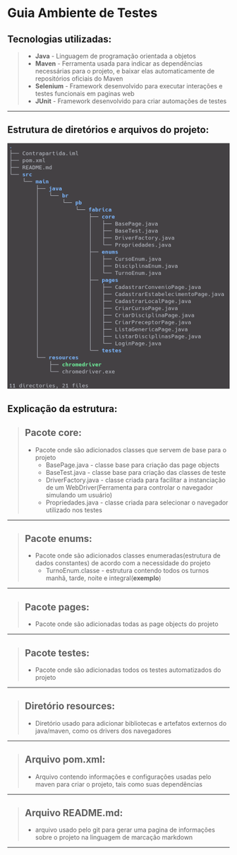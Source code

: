 # Guia Ambiente de Testes

 ## Tecnologias utilizadas:
>  * **Java** - Linguagem de programação orientada a objetos
>  * **Maven** - Ferramenta usada para indicar as dependências necessárias para o projeto, e baixar elas automaticamente de repositórios oficiais do Maven
>  * **Selenium** - Framework desenvolvido para executar interações e testes funcionais em paginas web 
>  * **JUnit** - Framework desenvolvido para criar automações de testes

---

## Estrutura de diretórios e arquivos do projeto:

![Estrutura](/imagens/estrutura.png "estrutura criada com o comando tree(linux)")

## Explicação da estrutura:

> ## Pacote core:
> * Pacote onde são adicionados classes que servem de base para o projeto
>   * BasePage.java - classe base para criação das page objects
>   * BaseTest.java - classe base para criação das classes de teste
>   * DriverFactory.java - classe criada para facilitar a instanciação de um WebDriver(Ferramenta para controlar o navegador simulando um usuário)
>   * Propriedades.java - classe criada para selecionar o navegador utilizado nos testes

---

> ## Pacote enums:
> * Pacote onde são adicionados classes enumeradas(estrutura de dados constantes) de acordo com a necessidade do projeto
>   * TurnoEnum.classe - estrutura contendo todos os turnos manhã, tarde, noite e integral(**exemplo**)

---

> ## Pacote pages:
> * Pacote onde são adicionadas todas as page objects do projeto

---

> ## Pacote testes:
> * Pacote onde são adicionadas todos os testes automatizados do projeto

---

> ## Diretório resources:
> * Diretório usado para adicionar bibliotecas e artefatos externos do java/maven, como os drivers dos navegadores

---

> ## Arquivo pom.xml:
> * Arquivo contendo informações e configurações usadas pelo maven para criar o projeto, tais como suas dependências

---

> ## Arquivo README.md:
> * arquivo usado pelo git para gerar uma pagina de informações sobre o projeto na linguagem de marcação markdown

---

